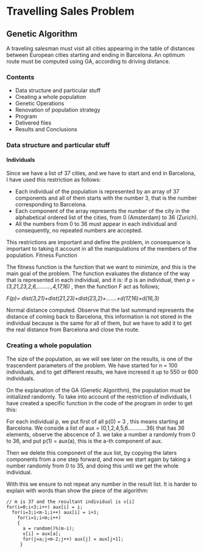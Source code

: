 # Travelling Sales Problem 

## Genetic Algorithm

A traveling salesman must visit all cities appearing in the table of distances between
European cities starting and ending in Barcelona. An optimum route must be computed
using GA, according to driving distance.

### Contents
* Data structure and particular stuff
* Creating a whole population
* Genetic Operations
* Renovation of population strategy
* Program
* Delivered files
* Results and Conclusions

### Data structure and particular stuff
#### Individuals
Since we have a list of 37 cities, and we have to start and end in Barcelona, I have used this restriction as
follows:
* Each individual of the population is represented by an array of 37 components and all of them starts with
the number 3, that is the number corresponding to Barcelona.
* Each component of the array represents the number of the city in the alphabetical ordered list of the cities,
from 0 (Amsterdam) to 36 (Zurich).
* All the numbers from 0 to 36 must appear in each individual and consequently, no repeated numbers are
accepted.

This restrictions are important and define the problem, in consequence is important to taking it account in all 
the manipulations of the members of the population. 
Fitness Function

The fitness function is the function that we want to minimize, and this is the main goal of the problem.
The function evaluates the distance of the way that is represented in each individual, and it is: if p is an 
individual, then *p = (3,21,23,2,6,.........,4,17,16)* , then the function F act as follows;

  *F(p)= dist(3,21)+dist(21,23)+dist(23,2)+.......+d(17,16)+d(16,3)*

Normal distance computed. Observe that the last summand represents the distance of coming back to 
Barcelona, this information is not stored in the individual because is the same for all of them, but we have to 
add it to get the real distance from Barcelona and close the route. 

### Creating a whole population

The size of the population, as we will see later on the results, is one of the trascendent parameters of the 
problem. We have started for n = 100 individuals, and to get different results, we have incresed it up to 550 
or 600 individuals.

On the explanation of the GA (Genetic Algorithm), the population must be initialized randomly. To take into 
account of the restriction of individuals, I have created a specific function in the code of the program in order 
to get this:

For each individual p, we put first of all p(0) = 3 , this means starting at Barcelona.
We conside a list of aux = (0,1,2,4,5,6............36) that has 36 elements, observe the abscence of 3.
we take a number a randomly from 0 to 36, and put p(1) = aux(a), this is the a-th component of aux.

Then we delete this component of the aux list, by copying the laters components from a one step 
forward, and now we start again by taking a number randomly from 0 to 35, and doing this until we 
get the whole individual. 

With this we ensure to not repeat any number in the result list. 
It is harder to explain with words than show the piece of the algorithm:

```
// m is 37 and the resultant individual is v[i]
for(i=0;i<3;i++) aux[i] = i; 
  for(i=3;i<m-1;i++) aux[i] = i+1; 
    for(i=1;i<m;i++) 
    { 
      a = random()%(m-i); 
      v[i] = aux[a]; 
      for(j=a;j<m-2;j++) aux[j] = aux[j+1]; 
     }
```
